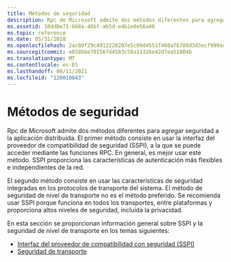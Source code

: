 ```yaml
---
title: Métodos de seguridad
description: Rpc de Microsoft admite dos métodos diferentes para agregar seguridad a la aplicación distribuida.
ms.assetid: 10dd8e71-668a-46bf-ab5d-e4b1e0e56a46
ms.topic: reference
ms.date: 05/31/2018
ms.openlocfilehash: 2ac09f29c4912228207e5c09d4551f408a76788d3d3ecf999aae2fcc1c63ded6
ms.sourcegitcommit: e858bbe701567d4583c50a11326e42d7ea51804b
ms.translationtype: MT
ms.contentlocale: es-ES
ms.lasthandoff: 08/11/2021
ms.locfileid: "120018043"
---
```

# <a name="security-methods"></a>Métodos de seguridad

Rpc de Microsoft admite dos métodos diferentes para agregar seguridad a la aplicación distribuida. El primer método consiste en usar la interfaz del proveedor de compatibilidad de seguridad (SSPI), a la que se puede acceder mediante las funciones RPC. En general, es mejor usar este método. SSPI proporciona las características de autenticación más flexibles e independientes de la red.

El segundo método consiste en usar las características de seguridad integradas en los protocolos de transporte del sistema. El método de seguridad de nivel de transporte no es el método preferido. Se recomienda usar SSPI porque funciona en todos los transportes, entre plataformas y proporciona altos niveles de seguridad, incluida la privacidad.

En esta sección se proporcionan información general sobre SSPI y la seguridad de nivel de transporte en los temas siguientes:

-   [Interfaz del proveedor de compatibilidad con seguridad (SSPI)](security-support-provider-interface-sspi-.md)
-   [Seguridad de transporte](transport-security.md)

 

 




